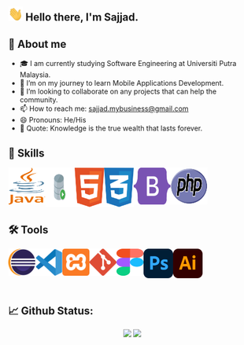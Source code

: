 ## <img src="https://github.com/sajjadista/sajjadista/blob/main/logos/hi.gif" width="30px"> Hello there, I'm Sajjad.

## 🧐 About me
- 🎓 I am currently studying Software Engineering at Universiti Putra Malaysia.
- 🌱 I’m on my journey to learn Mobile Applications Development.
- 👯 I’m looking to collaborate on any projects that can help the community.
- 📫 How to reach me: sajjad.mybusiness@gmail.com
- 😄 Pronouns: He/His
- 💎 Quote: Knowledge is the true wealth that lasts forever.

## 💯 Skills 
<img align="left" alt="java" width="75" height="75" src="https://raw.githubusercontent.com/sajjadista/sajjadista/main/logos/java.svg" />
<img align="left" alt="sql" width="60" height="80" src="https://raw.githubusercontent.com/sajjadista/sajjadista/main/logos/sql.svg" />
<img align="left" alt="html5" width="60" height="80" src="https://raw.githubusercontent.com/sajjadista/sajjadista/main/logos/html5.svg" />
<img align="left" alt="css3" width="60" height="80" src="https://raw.githubusercontent.com/sajjadista/sajjadista/main/logos/css3.svg" />
<img align="left" alt="bootstrap" width="75" height="75" src="https://raw.githubusercontent.com/sajjadista/sajjadista/main/logos/bootstrap.svg" />
<img align="left" alt="php" width="75" height="75" src="https://raw.githubusercontent.com/sajjadista/sajjadista/main/logos/php.svg" />  

##  <br/><br/><br/><br/> 🛠 Tools
<img align="left" alt="eclipse" width="55" height="55" src="https://raw.githubusercontent.com/sajjadista/sajjadista/main/logos/eclipse.svg" />
<img align="left" alt="vscode" width="55" height="55" src="https://raw.githubusercontent.com/sajjadista/sajjadista/main/logos/vscode.svg" />
<img align="left" alt="xampp" width="55" height="55" src="https://raw.githubusercontent.com/sajjadista/sajjadista/main/logos/xampp.svg" />
<img align="left" alt="git" width="55" height="55" src="https://raw.githubusercontent.com/sajjadista/sajjadista/main/logos/git.svg" />
<img align="left" alt="figma" width="55" height="55" src="https://raw.githubusercontent.com/sajjadista/sajjadista/main/logos/figma.svg" />
<img align="left" alt="photoshop" width="60" height="60" src="https://raw.githubusercontent.com/sajjadista/sajjadista/main/logos/photoshop.svg" />
<img align="left" alt="illustrator" width="60" height="60" src="https://raw.githubusercontent.com/sajjadista/sajjadista/main/logos/illustrator.svg" />

## <br/><br/><br/><br/>📈 Github Status:
<div align= "center">
  <img height= "150" src="https://github-readme-stats.vercel.app/api?username=sajjadista&theme=algolia&show_icons=true&include_all_commits=true&count_private=true" />
  <img height= "150" src="https://github-readme-stats.vercel.app/api/top-langs/?username=sajjadista&theme=algolia&layout=compact&count_private=true" />
</div>

